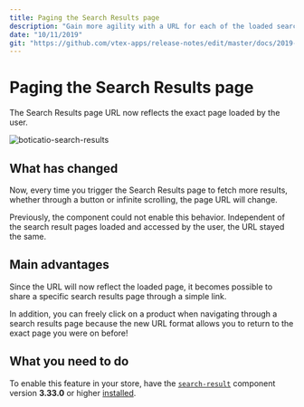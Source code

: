 ```yaml
---
title: Paging the Search Results page 
description: "Gain more agility with a URL for each of the loaded search results page!"
date: "10/11/2019"
git: "https://github.com/vtex-apps/release-notes/edit/master/docs/2019-week-39-40/user-identifier-extension.md"
---
```


#  Paging the Search Results page 

The Search Results page URL now reflects the exact page loaded by the user. 

![boticatio-search-results](https://user-images.githubusercontent.com/52087100/66670125-5f6b5b00-ec2f-11e9-832a-765854c516de.gif)

## What has changed

Now, every time you trigger the Search Results page to fetch more results, whether through a button or infinite scrolling, the page URL will change.

Previously, the component could not enable this behavior. Independent of the search result pages loaded and accessed by the user, the URL stayed the same. 

## Main advantages

Since the URL will now reflect the loaded page, it becomes possible to share a specific search results page through a simple link. 

In addition, you can freely click on a product when navigating through a search results page because the new URL format allows you to return to the exact page you were on before! 

## What you need to do

To enable this feature in your store, have the [<code>search-result</code>](https://vtex.io/docs/components/search/vtex.search-result) component version **3.33.0** or higher [installed](https://vtex.io/docs/recipes/store/installing-an-app).
